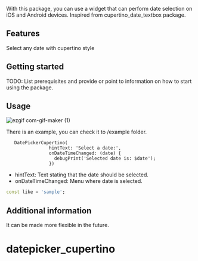 <!-- 
This README describes the package. If you publish this package to pub.dev,
this README's contents appear on the landing page for your package.

For information about how to write a good package README, see the guide for
[writing package pages](https://dart.dev/guides/libraries/writing-package-pages). 

For general information about developing packages, see the Dart guide for
[creating packages](https://dart.dev/guides/libraries/create-library-packages)
and the Flutter guide for
[developing packages and plugins](https://flutter.dev/developing-packages). 
-->

With this package, you can use a widget that can perform date selection on iOS and Android devices. Inspired from cupertino_date_textbox package.



## Features

Select any date with cupertino style

## Getting started

TODO: List prerequisites and provide or point to information on how to
start using the package.

## Usage
![ezgif com-gif-maker (1)](https://user-images.githubusercontent.com/82556567/181524730-bcdc6a81-2cc8-4c02-997b-5449cef05ef3.gif)


There is an example, you can check it to /example folder.

```
   DatePickerCupertino(
                hintText: 'Select a date:',
                onDateTimeChanged: (date) {
                  debugPrint('Selected date is: $date');
                })
```
  - hintText: Text stating that the date should be selected.
  - onDateTimeChanged: Menu where date is selected.
  


```dart
const like = 'sample';
```

## Additional information

It can be made more flexible in the future.
# datepicker_cupertino
